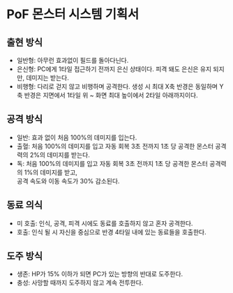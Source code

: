 # PoF 몬스터 시스템 기획서  
## 출현 방식
* 일반형: 아무런 효과없이 필드를 돌아다닌다.
* 은신형: PC에게 1타일 접근하기 전까지 은신 상태이다. 피격 돼도 은신은 유지 되지만, 데미지는 받는다.
* 비행형: 다리로 걷지 않고 비행하며 공격한다. 생성 시 최대 X축 반경은 동일하며 Y축 반경은 지면에서 1타일 위 ~ 화면 최대 높이에서 2타일 아래까지이다.

## 공격 방식
* 일반: 효과 없이 처음 100%의 데미지를 입는다.
* 출혈: 처음 100%의 데미지를 입고 자동 회복 3초 전까지 1초 당 공격한 몬스터 공격력의 2%의 데미지를 받는다.
* 독: 처음 100%의 데미지를 입고 자동 회복 3초 전까지 1초 당 공격한 몬스터 공격력의 1%의 데미지를 받고,  
공격 속도와 이동 속도가 30% 감소된다.

## 동료 의식
* 미 호출: 인식, 공격, 피격 시에도 동료를 호출하지 않고 혼자 공격한다.
* 호출: 인식 될 시 자신을 중심으로 반경 4타일 내에 있는 동료들을 호출한다.

## 도주 방식
* 생존: HP가 15% 이하가 되면 PC가 있는 방향의 반대로 도주한다.
* 충성: 사망할 때까지 도주하지 않고 계속 전투한다.
